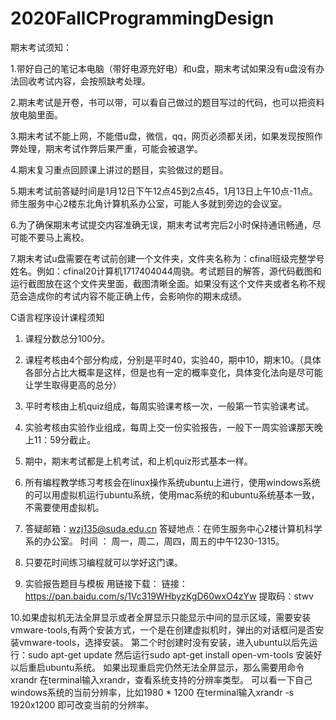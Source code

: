 # 2020FallCProgrammingDesign
期末考试须知：

1.带好自己的笔记本电脑（带好电源充好电）和u盘，期末考试如果没有u盘没有办法回收考试内容，会按照缺考处理。

2.期末考试是开卷，书可以带，可以看自己做过的题目写过的代码，也可以把资料放电脑里面。

3.期末考试不能上网，不能借u盘，微信，qq，网页必须都关闭，如果发现按照作弊处理，期末考试作弊后果严重，可能会被退学。

4.期末复习重点回顾课上讲过的题目，实验做过的题目。

5.期末考试前答疑时间是1月12日下午12点45到2点45，1月13日上午10点-11点。师生服务中心2楼东北角计算机系办公室，可能人多就到旁边的会议室。

6.为了确保期末考试提交内容准确无误，期末考试考完后2小时保持通讯畅通，尽可能不要马上离校。

7.期末考试u盘需要在考试前创建一个文件夹，文件夹名称为：cfinal班级完整学号姓名。例如：cfinal20计算机1717404044周骁。考试题目的解答，源代码截图和运行截图放在这个文件夹里面，截图清晰全面。如果没有这个文件夹或者名称不规范会造成你的考试内容不能正确上传，会影响你的期末成绩。






C语言程序设计课程须知
1. 课程分数总分100分。
2. 课程考核由4个部分构成，分别是平时40，实验40，期中10，期末10。（具体各部分占比大概率是这样，但是也有一定的概率变化，具体变化法向是尽可能让学生取得更高的总分）
3. 平时考核由上机quiz组成，每周实验课考核一次，一般第一节实验课考试。
4. 实验考核由实验作业组成，每周上交一份实验报告，一般下一周实验课那天晚上11：59分截止。
5. 期中，期末考试都是上机考试，和上机quiz形式基本一样。
6. 所有编程教学练习考核会在linux操作系统ubuntu上进行，使用windows系统的可以用虚拟机运行ubuntu系统，使用mac系统的和ubuntu系统基本一致，不需要使用虚拟机。
7. 答疑邮箱：wzj135@suda.edu.cn 答疑地点：在师生服务中心2楼计算机科学系的办公室。 时间 ： 周一，周二，周四，周五的中午1230-1315。
8. 只要花时间练习编程就可以学好这门课。


9. 实验报告题目与模板 用链接下载： 
链接：https://pan.baidu.com/s/1Vc319WHbyzKgD60wxO4zYw 
提取码：stwv 


10.如果虚拟机无法全屏显示或者全屏显示只能显示中间的显示区域，需要安装vmware-tools,有两个安装方式，一个是在创建虚拟机时，弹出的对话框问是否安装vmware-tools，选择安装。 第二个时创建时没有安装，进入ubuntu以后先运行：sudo apt-get update 然后运行sudo apt-get install open-vm-tools 安装好以后重启ubuntu系统。 如果出现重启完仍然无法全屏显示，那么需要用命令xrandr 在terminal输入xrandr，查看系统支持的分辨率类型。 可以看一下自己windows系统的当前分辨率，比如1980 * 1200 在terminal输入xrandr -s 1920x1200 即可改变当前的分辨率。
